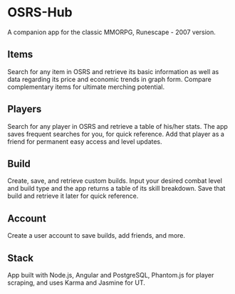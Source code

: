# OSRS-Hub

A companion app for the classic MMORPG, Runescape - 2007 version.

## Items

Search for any item in OSRS and retrieve its basic information as well as data regarding its price and economic trends in graph form.
Compare complementary items for ultimate merching potential.

## Players

Search for any player in OSRS and retrieve a table of his/her stats. The app saves frequent searches for you, for quick reference.
Add that player as a friend for permanent easy access and level updates.

## Build

Create, save, and retrieve custom builds. Input your desired combat level and build type and the app returns a table of its skill breakdown. Save that build and retrieve it later for quick reference.

## Account

Create a user account to save builds, add friends, and more.

## Stack

App built with Node.js, Angular and PostgreSQL, Phantom.js for player scraping, and uses Karma and Jasmine for UT.
